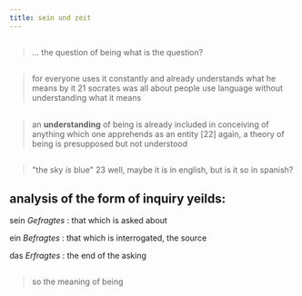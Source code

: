 ```yaml
---
title: sein und zeit
---
```


##
> ... the question of being
what is the question?
##
> for everyone uses it constantly and already understands what he means by it 21
socrates was all about people use language without understanding what it means
##
> an **understanding** of being is already included in conceiving of anything which one apprehends as an entity [22]
again, a theory of being is presupposed but not understood
##
> "the sky *is* blue" 23
well, maybe it is in english, but is it so in spanish?
## analysis of the form of inquiry yeilds:
sein *Gefragtes*
: that which is asked about

ein *Befragtes*
: that which is interrogated, the source

das *Erfragtes*
: the end of the asking
##
> so the meaning of being
